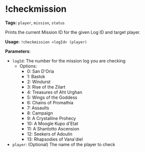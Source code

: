 # !checkmission

**Tags:** `player`, `mission`, `status`

Prints the current Mission ID for the given Log ID and target player.

**Usage**: `!checkmission <logId> (player)`

**Parameters**:
- `logId`: The number for the mission log you are checking
  - Options:
    - 0: San D'Oria
    - 1: Bastok
    - 2: Windurst
    - 3: Rise of the Zilart
    - 4: Treasures of Aht Urghan
    - 5: Wings of the Goddess
    - 6: Chains of Promathia
    - 7: Assaults
    - 8: Campaign
    - 9: A Crystalline Prohecy
    - 10: A Moogle Kupo d'Etat
    - 11: A Shantotto Ascension
    - 12: Seekers of Adoulin
    - 13: Rhapsodies of Vana'diel
- `player`: (Optional) The name of the player to check
